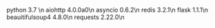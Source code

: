 python  3.7 \n
aiohttp 4.0.0a0\n
asyncio 0.6.2\n
redis   3.2.1\n
flask   1.1.1\n
beauitifulsoup4  4.8.0\n
requests  2.22.0\n

